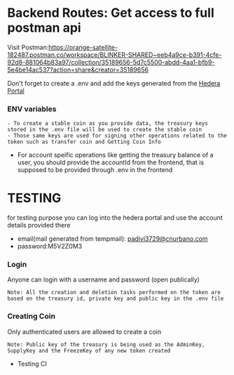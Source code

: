 # Backend Routes: Get access to full postman api

Visit Postman:https://orange-satellite-182487.postman.co/workspace/BLINKER-SHARED~eeb4a9ce-b391-4cfe-92d8-881064b83a97/collection/35189656-5d7c5500-abdd-4aa1-bfb9-5e4be14ac537?action=share&creator=35189656

Don't forget to create a .env and add the keys generated from the [Hedera Portal](https://portal.hedera.com/dashboard)

### ENV variables

    - To create a stable coin as you provide data, the treasury keys stored in the .env file will be used to create the stable coin
    - Those same keys are used for signing other operations related to the token such as transfer coin and Getting Coin Info

- For account speific operations like getting the treasury balance of a user, you should provide the accountId from the frontend, that is supposed to be provided through .env in the frontend

# TESTING

for testing purpose you can log into the hedera portal and use the account details provided there

- email(mail generated from tempmail): padivi3729@cnurbano.com
- password:M5V2Z0M3

### Login

Anyone can login with a username and password (open publically)

```
Note: All the creation and deletion tasks performed on the token are based on the treasury id, private key and public key in the .env file
```

### Creating Coin

Only authenticated users are allowed to create a coin

```
Note: Public key of the treasury is being used as the AdminKey, SupplyKey and the FreezeKey of any new token created
```

- Testing CI
